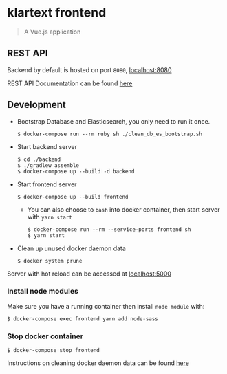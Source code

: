 # klartext frontend
> A Vue.js application

## REST API

Backend by default is hosted on port `8080`, [localhost:8080](http://localhost:8080)

REST API Documentation can be found [here](https://github.com/chuan-su/klartext/blob/master/backend/API.md)

## Development

  * Bootstrap Database and Elasticsearch, you only need to run it once.
    
        $ docker-compose run --rm ruby sh ./clean_db_es_bootstrap.sh
  
  * Start backend server
    
        $ cd ./backend
        $ ./gradlew assemble
        $ docker-compose up --build -d backend

  * Start frontend server

        $ docker-compose up --build frontend

    * You can also choose to `bash` into docker container, then start server with `yarn start`
    
          $ docker-compose run --rm --service-ports frontend sh
          $ yarn start
          
  * Clean up unused docker daemon data
      
        $ docker system prune

Server with hot reload can be accessed at [localhost:5000](http://localhost:5000)

### Install node modules
Make sure you have a running container then install `node module` with:

    $ docker-compose exec frontend yarn add node-sass

### Stop docker container

    $ docker-compose stop frontend
    
Instructions on cleaning docker daemon data can be found [here](https://github.com/chuan-su/klartext/blob/master/README.md#clean-up-docker-daemon-data)
